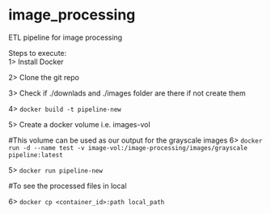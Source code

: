 # image_processing<br />
ETL pipeline for image processing<br />

Steps to execute:<br />
1> Install Docker <br />

2> Clone the git repo <br />

3> Check if ./downlads and ./images folder are there if not create them <br />

4> ```docker build -t pipeline-new``` <br />

5> Create a docker volume i.e. images-vol <br />

#This volume can be used as our output for the grayscale images
6> ```docker run -d --name test -v image-vol:/image-processing/images/grayscale pipeline:latest``` <br />

5> ```docker run pipeline-new``` <br />

#To see the processed files in local <br />

6> ```docker cp <container_id>:path local_path``` <br />